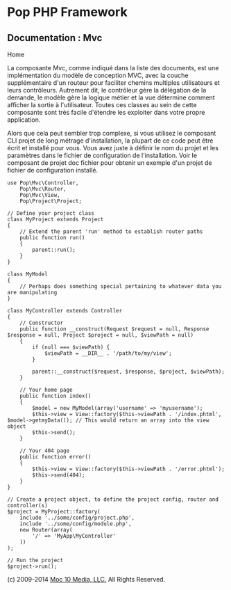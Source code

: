 Pop PHP Framework
=================

Documentation : Mvc
-------------------

Home

La composante Mvc, comme indiqué dans la liste des documents, est une
implémentation du modèle de conception MVC, avec la couche
supplémentaire d'un routeur pour faciliter chemins multiples
utilisateurs et leurs contrôleurs. Autrement dit, le contrôleur gère la
délégation de la demande, le modèle gère la logique métier et la vue
détermine comment afficher la sortie à l'utilisateur. Toutes ces classes
au sein de cette composante sont très facile d'étendre les exploiter
dans votre propre application.

Alors que cela peut sembler trop complexe, si vous utilisez le composant
CLI projet de long métrage d'installation, la plupart de ce code peut
être écrit et installé pour vous. Vous avez juste à définir le nom du
projet et les paramètres dans le fichier de configuration de
l'installation. Voir le composant de projet doc fichier pour obtenir un
exemple d'un projet de fichier de configuration installé.

    use Pop\Mvc\Controller,
        Pop\Mvc\Router,
        Pop\Mvc\View,
        Pop\Project\Project;

    // Define your project class
    class MyProject extends Project
    {
        // Extend the parent 'run' method to establish router paths
        public function run()
        {
            parent::run();
        }
    }

    class MyModel
    {
        // Perhaps does something special pertaining to whatever data you are manipulating
    }

    class MyController extends Controller
    {
        // Constructor
        public function __construct(Request $request = null, Response $response = null, Project $project = null, $viewPath = null)
        {
            if (null === $viewPath) {
                $viewPath = __DIR__ . '/path/to/my/view';
            }

            parent::__construct($request, $response, $project, $viewPath);
        }

        // Your home page
        public function index()
        {
            $model = new MyModel(array('username' => 'myusername');
            $this->view = View::factory($this->viewPath . '/index.phtml', $model->getmyData()); // This would return an array into the view object
            $this->send();
        }

        // Your 404 page
        public function error()
        {
            $this->view = View::factory($this->viewPath . '/error.phtml');
            $this->send(404);
        }
    }

    // Create a project object, to define the project config, router and controller(s)
    $project = MyProject::factory(
        include '../some/config/project.php',
        include '../some/config/module.php',
        new Router(array(
            '/' => 'MyApp\MyController'
        ))
    );

    // Run the project
    $project->run();

\(c) 2009-2014 [Moc 10 Media, LLC.](http://www.moc10media.com) All
Rights Reserved.
